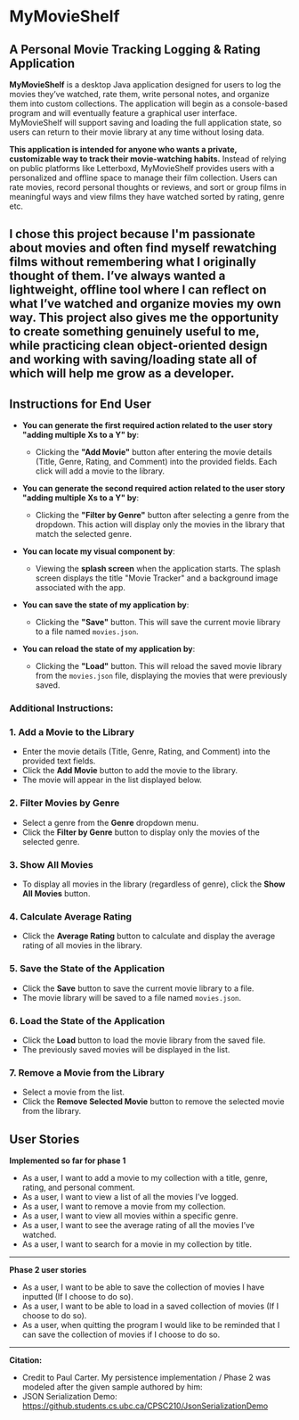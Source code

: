 # MyMovieShelf  
## A Personal Movie Tracking Logging & Rating Application


**MyMovieShelf** is a desktop Java application designed for users to log the movies they’ve watched, rate them, write personal notes, and organize them into custom collections. The application will begin as a console-based program and will eventually feature a graphical user interface. MyMovieShelf will support saving and loading the full application state, so users can return to their movie library at any time without losing data.

**This application is intended for anyone who wants a private, customizable way to track their movie-watching habits.** Instead of relying on public platforms like Letterboxd, MyMovieShelf provides users with a personalized and offline space to manage their film collection. Users can rate movies, record personal thoughts or reviews, and sort or group films in meaningful ways and view films they have watched sorted by rating, genre etc.

I chose this project because I'm passionate about movies and often find myself rewatching films without remembering what I originally thought of them. I’ve always wanted a lightweight, offline tool where I can reflect on what I’ve watched and organize movies my own way. This project also gives me the opportunity to create something genuinely useful to me, while practicing clean object-oriented design and working with saving/loading state all of which will help me grow as a developer.
---

## Instructions for End User

- **You can generate the first required action related to the user story "adding multiple Xs to a Y" by**:
  - Clicking the **"Add Movie"** button after entering the movie details (Title, Genre, Rating, and Comment) into the provided fields. Each click will add a movie to the library.

- **You can generate the second required action related to the user story "adding multiple Xs to a Y" by**:
  - Clicking the **"Filter by Genre"** button after selecting a genre from the dropdown. This action will display only the movies in the library that match the selected genre.

- **You can locate my visual component by**:
  - Viewing the **splash screen** when the application starts. The splash screen displays the title "Movie Tracker" and a background image associated with the app.

- **You can save the state of my application by**:
  - Clicking the **"Save"** button. This will save the current movie library to a file named `movies.json`.

- **You can reload the state of my application by**:
  - Clicking the **"Load"** button. This will reload the saved movie library from the `movies.json` file, displaying the movies that were previously saved.

### Additional Instructions:

### 1. Add a Movie to the Library
- Enter the movie details (Title, Genre, Rating, and Comment) into the provided text fields.
- Click the **Add Movie** button to add the movie to the library.
- The movie will appear in the list displayed below.

### 2. Filter Movies by Genre
- Select a genre from the **Genre** dropdown menu.
- Click the **Filter by Genre** button to display only the movies of the selected genre.

### 3. Show All Movies
- To display all movies in the library (regardless of genre), click the **Show All Movies** button.

### 4. Calculate Average Rating
- Click the **Average Rating** button to calculate and display the average rating of all movies in the library.

### 5. Save the State of the Application
- Click the **Save** button to save the current movie library to a file.
- The movie library will be saved to a file named `movies.json`.

### 6. Load the State of the Application
- Click the **Load** button to load the movie library from the saved file.
- The previously saved movies will be displayed in the list.

### 7. Remove a Movie from the Library
- Select a movie from the list.
- Click the **Remove Selected Movie** button to remove the selected movie from the library.


## User Stories

**Implemented so far for phase 1** 

- As a user, I want to add a movie to my collection with a title, genre, rating, and personal comment.
- As a user, I want to view a list of all the movies I’ve logged.
- As a user, I want to remove a movie from my collection.
- As a user, I want to view all movies within a specific genre.
- As a user, I want to see the average rating of all the movies I’ve watched.
- As a user, I want to search for a movie in my collection by title.

--------------------------------------------------------------------------------------- 

**Phase 2 user stories** 

- As a user, I want to be able to save the collection of movies I have inputted (If I choose to do so). 
- As a user, I want to be able to load in a saved collection of movies (If I choose to do so). 
- As a user, when quitting the program I would like to be reminded that I can save the collection of movies if I choose to do so. 

-------------------------------------------------------------------------------------------

**Citation:**

- Credit to Paul Carter. My persistence implementation / Phase 2 was modeled after the given sample authored by him:
- JSON Serialization Demo: https://github.students.cs.ubc.ca/CPSC210/JsonSerializationDemo 

